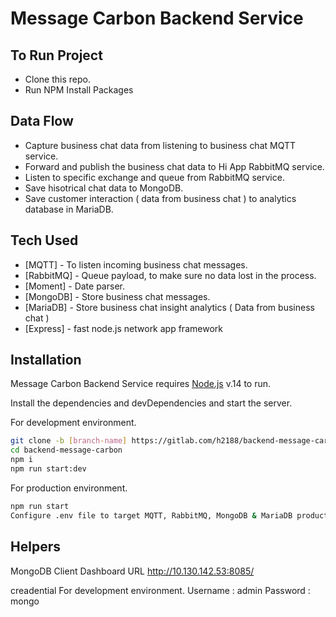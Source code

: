 # Message Carbon Backend Service 

## To Run Project
- Clone this repo.
- Run NPM Install Packages

## Data Flow
- Capture business chat data from listening to business chat MQTT service.
- Forward and publish the business chat data to Hi App RabbitMQ service.
- Listen to specific exchange and queue from RabbitMQ service.
- Save hisotrical chat data to MongoDB.
- Save customer interaction ( data from business chat ) to analytics database in MariaDB.

## Tech Used

- [MQTT] - To listen incoming business chat messages.
- [RabbitMQ] - Queue payload, to make sure no data lost in the process.
- [Moment] - Date parser.
- [MongoDB] - Store business chat messages.
- [MariaDB] - Store business chat insight analytics ( Data from business chat )
- [Express] - fast node.js network app framework

## Installation

Message Carbon Backend Service requires [Node.js](https://nodejs.org/) v.14 to run.

Install the dependencies and devDependencies and start the server.

For development environment.

```sh
git clone -b [branch-name] https://gitlab.com/h2188/backend-message-carbon.git
cd backend-message-carbon
npm i
npm run start:dev
```

For production environment.

```sh
npm run start
Configure .env file to target MQTT, RabbitMQ, MongoDB & MariaDB production server.
```
## Helpers

MongoDB Client Dashboard URL
http://10.130.142.53:8085/

creadential For development environment.
Username : admin
Password : mongo
